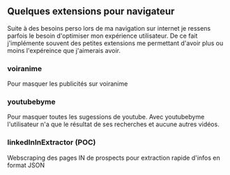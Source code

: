 ## Quelques extensions pour navigateur
Suite à des besoins perso lors de ma navigation sur internet je ressens parfois le besoin d'optimiser mon expérience utilisateur.
De ce fait j'implémente souvent des petites extensions me permettant d'avoir plus ou moins l'expéreince que j'aimerais avoir.

### voiranime
Pour masquer les publicités sur voiranime

### youtubebyme
Pour masquer toutes les sugessions de youtube. Avec youtubebyme l'utilisateur n'a que le résultat de ses recherches et aucune autres vidéos.

### linkedInInExtractor (POC)
Webscraping des pages IN de prospects pour extraction rapide d'infos en format JSON